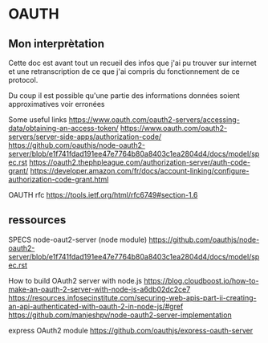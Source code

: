 # OAUTH

## Mon interprètation
Cette doc est avant tout un recueil des infos que j'ai pu trouver sur internet et une retranscription de ce que j'ai compris du fonctionnement de ce protocol.

Du coup il est possible qu'une partie des informations données soient approximatives voir erronées


Some useful links
https://www.oauth.com/oauth2-servers/accessing-data/obtaining-an-access-token/
https://www.oauth.com/oauth2-servers/server-side-apps/authorization-code/
https://github.com/oauthjs/node-oauth2-server/blob/e1f741fdad191ee47e7764b80a8403c1ea2804d4/docs/model/spec.rst
https://oauth2.thephpleague.com/authorization-server/auth-code-grant/
https://developer.amazon.com/fr/docs/account-linking/configure-authorization-code-grant.html

OAUTH rfc
https://tools.ietf.org/html/rfc6749#section-1.6

## ressources 



SPECS node-oaut2-server (node module)
https://github.com/oauthjs/node-oauth2-server/blob/e1f741fdad191ee47e7764b80a8403c1ea2804d4/docs/model/spec.rst


How to build OAuth2 server with node.js
https://blog.cloudboost.io/how-to-make-an-oauth-2-server-with-node-js-a6db02dc2ce7
https://resources.infosecinstitute.com/securing-web-apis-part-ii-creating-an-api-authenticated-with-oauth-2-in-node-js/#gref
https://github.com/manjeshpv/node-oauth2-server-implementation

express OAuth2 module
https://github.com/oauthjs/express-oauth-server

